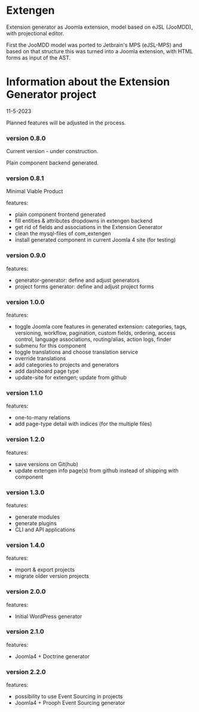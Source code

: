 # Extengen
Extension generator as Joomla extension, model based on eJSL (JooMDD), with projectional editor. 

First the JooMDD model was ported to Jetbrain's MPS (eJSL-MPS) and based on that structure this was turned into a Joomla extension, with HTML forms as input of the AST.

# Information about the Extension Generator project
11-5-2023

Planned features will be adjusted in the process.

### version 0.8.0

Current version - under construction.

Plain component backend generated.

### version 0.8.1

Minimal Viable Product

features:

* plain component frontend generated
* fill entities & attributes dropdowns in extengen backend
* get rid of fields and associations in the Extension Generator
* clean the mysql-files of com_extengen
* install generated component in current Joomla 4 site (for testing)

### version 0.9.0

features:

* generator-generator: define and adjust generators
* project forms generator: define and adjust project forms


### version 1.0.0

features:

* toggle Joomla core features in generated extension: categories, tags, versioning, workflow, pagination, custom fields, ordering, access control, language associations, routing/alias, action logs, finder
* submenu for this component
* toggle translations and choose translation service
* override translations
* add categories to projects and generators
* add dashboard page type
* update-site for extengen; update from github

### version 1.1.0

features:

* one-to-many relations
* add page-type detail with indices (for the multiple files)

### version 1.2.0

features:

* save versions on Git(hub)
* update extengen info page(s) from github instead of shipping with component

### version 1.3.0

features:

* generate modules
* generate plugins
* CLI and API applications

### version 1.4.0

features:

* import & export projects
* migrate older version projects

### version 2.0.0

features:

* Initial WordPress generator

### version 2.1.0

features:

* Joomla4 + Doctrine generator

### version 2.2.0

features:

* possibility to use Event Sourcing in projects
* Joomla4 + Prooph Event Sourcing generator

 

 
